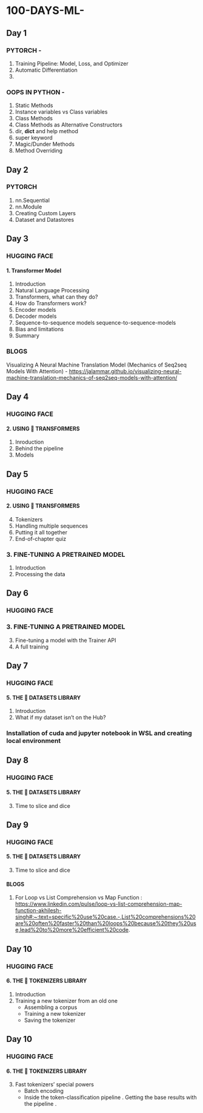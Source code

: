 # 100-DAYS-ML-

## Day 1
### PYTORCH -
1. Training Pipeline: Model, Loss, and Optimizer
2. Automatic Differentiation
3. 

### OOPS IN PYTHON -
1. Static Methods
2. Instance variables vs Class variables
3. Class Methods
4. Class Methods as Alternative Constructors
5. dir, __dict__ and help method
6. super keyword
7. Magic/Dunder Methods
8. Method Overriding

## Day 2
### PYTORCH 
1. nn.Sequential
2. nn.Module
3. Creating Custom Layers
4. Dataset and Datastores

## Day 3
### HUGGING FACE 
#### 1. Transformer Model
1. Introduction
2. Natural Language Processing
3. Transformers, what can they do?
4. How do Transformers work?
5. Encoder models
6. Decoder models
7. Sequence-to-sequence models sequence-to-sequence-models
8. Bias and limitations
9. Summary
### BLOGS
Visualizing A Neural Machine Translation Model (Mechanics of Seq2seq Models With Attention) - https://jalammar.github.io/visualizing-neural-machine-translation-mechanics-of-seq2seq-models-with-attention/

## Day 4
### HUGGING FACE
#### 2. USING 🤗 TRANSFORMERS
1. Inroduction
2. Behind the pipeline
3. Models

## Day 5
### HUGGING FACE
#### 2. USING 🤗 TRANSFORMERS
4. Tokenizers
5. Handling multiple sequences
6. Putting it all together
7. End-of-chapter quiz
### 3. FINE-TUNING A PRETRAINED MODEL
1. Introduction
2. Processing the data

## Day 6
### HUGGING FACE
### 3. FINE-TUNING A PRETRAINED MODEL
3. Fine-tuning a model with the Trainer API
4. A full training
   
## Day 7
### HUGGING FACE
#### 5. THE 🤗 DATASETS LIBRARY
1. Introduction
2. What if my dataset isn’t on the Hub?

### Installation of cuda and jupyter notebook in WSL and creating local environment

## Day 8
### HUGGING FACE
#### 5. THE 🤗 DATASETS LIBRARY
3. Time to slice and dice

## Day 9
### HUGGING FACE
#### 5. THE 🤗 DATASETS LIBRARY
3. Time to slice and dice

#### BLOGS
1. For Loop vs List Comprehension vs Map Function : https://www.linkedin.com/pulse/loop-vs-list-comprehension-map-function-akhilesh-singh#:~:text=specific%20use%20case.-,List%20comprehensions%20are%20often%20faster%20than%20loops%20because%20they%20use,lead%20to%20more%20efficient%20code.

## Day 10
### HUGGING FACE
#### 6. THE 🤗 TOKENIZERS LIBRARY
1. Introduction
2. Training a new tokenizer from an old one
   - Assembling a corpus
   - Training a new tokenizer
   - Saving the tokenizer
## Day 10
### HUGGING FACE
#### 6. THE 🤗 TOKENIZERS LIBRARY
3. Fast tokenizers’ special powers
   - Batch encoding
   - Inside the token-classification pipeline
     . Getting the base results with the pipeline
     . 
